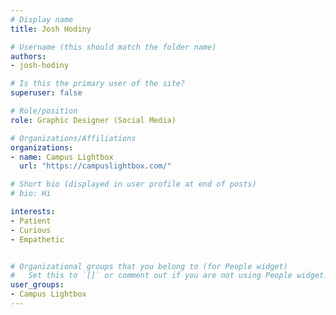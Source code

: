 ```yaml
---
# Display name
title: Josh Hodiny

# Username (this should match the folder name)
authors:
- josh-hodiny

# Is this the primary user of the site?
superuser: false

# Role/position
role: Graphic Designer (Social Media)

# Organizations/Affiliations
organizations:
- name: Campus Lightbox
  url: "https://campuslightbox.com/"

# Short bio (displayed in user profile at end of posts)
# bio: Hi

interests:
- Patient
- Curious
- Empathetic


# Organizational groups that you belong to (for People widget)
#   Set this to `[]` or comment out if you are not using People widget.
user_groups:
- Campus Lightbox
---
```

